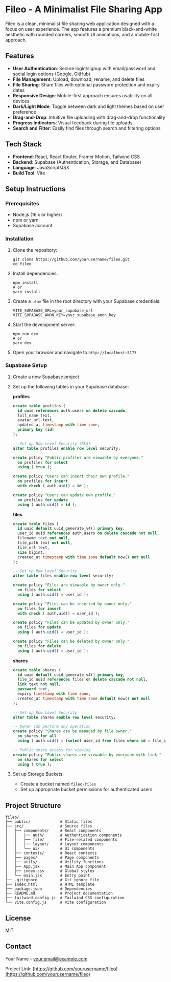 # Fileo - A Minimalist File Sharing App

Fileo is a clean, minimalist file sharing web application designed with a focus on user experience. The app features a premium black-and-white aesthetic with rounded corners, smooth UI animations, and a mobile-first approach.

## Features

- **User Authentication**: Secure login/signup with email/password and social login options (Google, GitHub)
- **File Management**: Upload, download, rename, and delete files
- **File Sharing**: Share files with optional password protection and expiry dates
- **Responsive Design**: Mobile-first approach ensures usability on all devices
- **Dark/Light Mode**: Toggle between dark and light themes based on user preference
- **Drag-and-Drop**: Intuitive file uploading with drag-and-drop functionality
- **Progress Indicators**: Visual feedback during file uploads
- **Search and Filter**: Easily find files through search and filtering options

## Tech Stack

- **Frontend**: React, React Router, Framer Motion, Tailwind CSS
- **Backend**: Supabase (Authentication, Storage, and Database)
- **Language**: JavaScript/JSX
- **Build Tool**: Vite

## Setup Instructions

### Prerequisites

- Node.js (16.x or higher)
- npm or yarn
- Supabase account

### Installation

1. Clone the repository:
   ```
   git clone https://github.com/yourusername/fileo.git
   cd fileo
   ```

2. Install dependencies:
   ```
   npm install
   # or
   yarn install
   ```

3. Create a `.env` file in the root directory with your Supabase credentials:
   ```
   VITE_SUPABASE_URL=your_supabase_url
   VITE_SUPABASE_ANON_KEY=your_supabase_anon_key
   ```

4. Start the development server:
   ```
   npm run dev
   # or
   yarn dev
   ```

5. Open your browser and navigate to `http://localhost:5173`

### Supabase Setup

1. Create a new Supabase project
2. Set up the following tables in your Supabase database:

   **profiles**
   ```sql
   create table profiles (
     id uuid references auth.users on delete cascade,
     full_name text,
     avatar_url text,
     updated_at timestamp with time zone,
     primary key (id)
   );

   -- Set up Row Level Security (RLS)
   alter table profiles enable row level security;

   create policy "Public profiles are viewable by everyone."
     on profiles for select
     using ( true );

   create policy "Users can insert their own profile."
     on profiles for insert
     with check ( auth.uid() = id );

   create policy "Users can update own profile."
     on profiles for update
     using ( auth.uid() = id );
   ```

   **files**
   ```sql
   create table files (
     id uuid default uuid_generate_v4() primary key,
     user_id uuid references auth.users on delete cascade not null,
     filename text not null,
     file_path text not null,
     file_url text,
     size bigint,
     created_at timestamp with time zone default now() not null
   );

   -- Set up Row Level Security
   alter table files enable row level security;

   create policy "Files are viewable by owner only."
     on files for select
     using ( auth.uid() = user_id );

   create policy "Files can be inserted by owner only."
     on files for insert
     with check ( auth.uid() = user_id );

   create policy "Files can be updated by owner only."
     on files for update
     using ( auth.uid() = user_id );

   create policy "Files can be deleted by owner only."
     on files for delete
     using ( auth.uid() = user_id );
   ```

   **shares**
   ```sql
   create table shares (
     id uuid default uuid_generate_v4() primary key,
     file_id uuid references files on delete cascade not null,
     link text not null,
     password text,
     expiry timestamp with time zone,
     created_at timestamp with time zone default now() not null
   );

   -- Set up Row Level Security
   alter table shares enable row level security;

   -- Owner can perform any operation
   create policy "Shares can be managed by file owner."
     on shares for all
     using ( auth.uid() = (select user_id from files where id = file_id) );

   -- Public share access for viewing
   create policy "Public shares are viewable by everyone with link."
     on shares for select
     using ( true );
   ```

3. Set up Storage Buckets:
   - Create a bucket named `fileo-files`
   - Set up appropriate bucket permissions for authenticated users

## Project Structure

```
fileo/
├── public/             # Static files
├── src/                # Source files
│   ├── components/     # React components
│   │   ├── auth/       # Authentication components
│   │   ├── file/       # File-related components
│   │   ├── layout/     # Layout components
│   │   └── ui/         # UI components
│   ├── contexts/       # React contexts
│   ├── pages/          # Page components
│   ├── utils/          # Utility functions
│   ├── App.jsx         # Main App component
│   ├── index.css       # Global styles
│   └── main.jsx        # Entry point
├── .gitignore          # Git ignore file
├── index.html          # HTML template
├── package.json        # Dependencies
├── README.md           # Project documentation
├── tailwind.config.js  # Tailwind CSS configuration
└── vite.config.js      # Vite configuration
```

## License

MIT

## Contact

Your Name - your.email@example.com

Project Link: [https://github.com/yourusername/fileo](https://github.com/yourusername/fileo)
